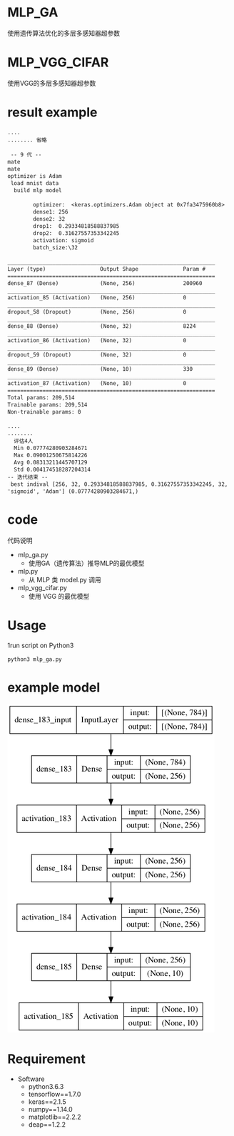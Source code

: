 # MLP_GA 

使用遗传算法优化的多层多感知器超参数

# MLP_VGG_CIFAR
使用VGG的多层多感知器超参数

# result example
```
....
........ 省略

 -- 9 代 --
mate
mate
optimizer is Adam
 load mnist data
  build mlp model

        optimizer:	<keras.optimizers.Adam object at 0x7fa3475960b8>
        dense1:	256
        dense2:	32
        drop1:	0.29334818588837985
        drop2:	0.31627557353342245
        activation:	sigmoid
        batch_size:\32
        
_________________________________________________________________
Layer (type)                 Output Shape              Param #   
=================================================================
dense_87 (Dense)             (None, 256)               200960    
_________________________________________________________________
activation_85 (Activation)   (None, 256)               0         
_________________________________________________________________
dropout_58 (Dropout)         (None, 256)               0         
_________________________________________________________________
dense_88 (Dense)             (None, 32)                8224      
_________________________________________________________________
activation_86 (Activation)   (None, 32)                0         
_________________________________________________________________
dropout_59 (Dropout)         (None, 32)                0         
_________________________________________________________________
dense_89 (Dense)             (None, 10)                330       
_________________________________________________________________
activation_87 (Activation)   (None, 10)                0         
=================================================================
Total params: 209,514
Trainable params: 209,514
Non-trainable params: 0

....
........ 
  评估4人
  Min 0.07774280903284671
  Max 0.09001250675814226
  Avg 0.08313211445707129
  Std 0.004174518287204314
-- 迭代结束 -- 
 best indival [256, 32, 0.29334818588837985, 0.31627557353342245, 32, 'sigmoid', 'Adam'] (0.07774280903284671,) 
```

# code 

代码说明

- mlp_ga.py
    - 使用GA（遗传算法）推导MLP的最优模型
- mlp.py
    - 从 MLP 类 model.py 调用
- mlp_vgg_cifar.py
    - 使用 VGG 的最优模型

# Usage

1run script on Python3
```
python3 mlp_ga.py
```

# example model
![mlp.png](./images/mlp.png)


# Requirement

- Software
    - python3.6.3
    - tensorflow==1.7.0
    - keras==2.1.5
    - numpy==1.14.0
    - matplotlib==2.2.2
    - deap==1.2.2
